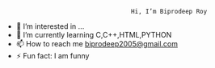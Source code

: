                                        Hi, I’m Biprodeep Roy
- 👀 I’m interested in ...
- 🌱 I’m currently learning C,C++,HTML,PYTHON
- 📫 How to reach me biprodeep2005@gmail.com
- ⚡ Fun fact: I am funny

<!---
biprodeeproy/biprodeeproy is a ✨ special ✨ repository because its `README.md` (this file) appears on your GitHub profile.
You can click the Preview link to take a look at your changes.
--->
